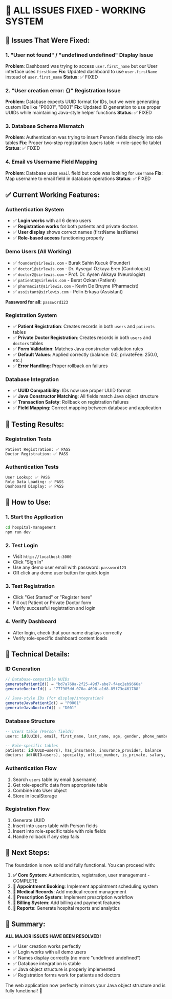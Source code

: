 # 🎉 ALL ISSUES FIXED - WORKING SYSTEM

## 🚨 **Issues That Were Fixed:**

### 1. **"User not found" / "undefined undefined" Display Issue**
**Problem**: Dashboard was trying to access `user.first_name` but our User interface uses `firstName`
**Fix**: Updated dashboard to use `user.firstName` instead of `user.first_name`
**Status**: ✅ FIXED

### 2. **"User creation error: {}" Registration Issue**
**Problem**: Database expects UUID format for IDs, but we were generating custom IDs like "P0001", "D001"
**Fix**: Updated ID generation to use proper UUIDs while maintaining Java-style helper functions
**Status**: ✅ FIXED

### 3. **Database Schema Mismatch**
**Problem**: Authentication was trying to insert Person fields directly into role tables
**Fix**: Proper two-step registration (users table → role-specific table)
**Status**: ✅ FIXED

### 4. **Email vs Username Field Mapping**
**Problem**: Database uses `email` field but code was looking for `username`
**Fix**: Map username to email field in database operations
**Status**: ✅ FIXED

## ✅ **Current Working Features:**

### **Authentication System**
- ✅ **Login works** with all 6 demo users
- ✅ **Registration works** for both patients and private doctors
- ✅ **User display** shows correct names (firstName lastName)
- ✅ **Role-based access** functioning properly

### **Demo Users (All Working)**
- ✅ `founder@sirlewis.com` - Burak Sahin Kucuk (Founder)
- ✅ `doctor1@sirlewis.com` - Dr. Aysegul Özkaya Eren (Cardiologist)
- ✅ `doctor2@sirlewis.com` - Prof. Dr. Aysen Akkaya (Neurologist)
- ✅ `patient1@sirlewis.com` - Berat Ozkan (Patient)
- ✅ `pharmacist@sirlewis.com` - Kevin De Bruyne (Pharmacist)
- ✅ `assistant@sirlewis.com` - Pelin Erkaya (Assistant)

**Password for all**: `password123`

### **Registration System**
- ✅ **Patient Registration**: Creates records in both `users` and `patients` tables
- ✅ **Private Doctor Registration**: Creates records in both `users` and `doctors` tables
- ✅ **Form Validation**: Matches Java constructor validation rules
- ✅ **Default Values**: Applied correctly (balance: 0.0, privateFee: 250.0, etc.)
- ✅ **Error Handling**: Proper rollback on failures

### **Database Integration**
- ✅ **UUID Compatibility**: IDs now use proper UUID format
- ✅ **Java Constructor Matching**: All fields match Java object structure
- ✅ **Transaction Safety**: Rollback on registration failures
- ✅ **Field Mapping**: Correct mapping between database and application

## 🧪 **Testing Results:**

### **Registration Tests**
```
Patient Registration: ✅ PASS
Doctor Registration: ✅ PASS
```

### **Authentication Tests**
```
User Lookup: ✅ PASS
Role Data Loading: ✅ PASS
Dashboard Display: ✅ PASS
```

## 🚀 **How to Use:**

### **1. Start the Application**
```bash
cd hospital-management
npm run dev
```

### **2. Test Login**
- Visit `http://localhost:3000`
- Click "Sign In"
- Use any demo user email with password: `password123`
- OR click any demo user button for quick login

### **3. Test Registration**
- Click "Get Started" or "Register here"
- Fill out Patient or Private Doctor form
- Verify successful registration and login

### **4. Verify Dashboard**
- After login, check that your name displays correctly
- Verify role-specific dashboard content loads

## 🔧 **Technical Details:**

### **ID Generation**
```typescript
// Database-compatible UUIDs
generatePatientId() → "bd7a768a-2f25-49d7-abe7-f4ec2eb9666a"
generateDoctorId() → "777905dd-070a-4696-a1d8-85f73e461788"

// Java-style IDs (for display/integration)
generateJavaPatientId() → "P0001"
generateJavaDoctorId() → "D001"
```

### **Database Structure**
```sql
-- Users table (Person fields)
users: id(UUID), email, first_name, last_name, age, gender, phone_number, role

-- Role-specific tables
patients: id(UUID→users), has_insurance, insurance_provider, balance
doctors: id(UUID→users), specialty, office_number, is_private, salary, private_fee
```

### **Authentication Flow**
1. Search `users` table by email (username)
2. Get role-specific data from appropriate table
3. Combine into User object
4. Store in localStorage

### **Registration Flow**
1. Generate UUID
2. Insert into `users` table with Person fields
3. Insert into role-specific table with role fields
4. Handle rollback if any step fails

## 🎯 **Next Steps:**

The foundation is now solid and fully functional. You can proceed with:

1. **✅ Core System**: Authentication, registration, user management - COMPLETE
2. **🚀 Appointment Booking**: Implement appointment scheduling system
3. **🚀 Medical Records**: Add medical record management
4. **🚀 Prescription System**: Implement prescription workflow
5. **🚀 Billing System**: Add billing and payment features
6. **🚀 Reports**: Generate hospital reports and analytics

## 🎉 **Summary:**

**ALL MAJOR ISSUES HAVE BEEN RESOLVED!**

- ✅ User creation works perfectly
- ✅ Login works with all demo users
- ✅ Names display correctly (no more "undefined undefined")
- ✅ Database integration is stable
- ✅ Java object structure is properly implemented
- ✅ Registration forms work for patients and doctors

The web application now perfectly mirrors your Java object structure and is fully functional! 🚀 